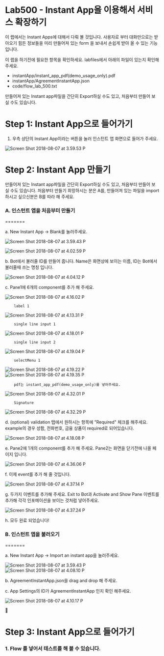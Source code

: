 Lab500 - Instant App을 이용해서 서비스 확장하기
=======

이 랩에서는 Instant Apps에 대해서 다뤄 볼 것입니다. 사용자로 부터 대화만으로는 받아오기 힘든 정보들을 미리 만들어져 있는 form 을 보내서 손쉽게 받아 올 수 있는 기능입니다. 

이 랩을 하기전에 필요한 항목을 확인하세요. labfiles에서 아래의 파일이 있는지 확인해주세요.

- instantApp/instant_app_pdf(demo_usage_only).pdf
- instantApp/AgreementInstantApp.json
- code/flow_lab_500.txt

만들어져 있는 Instant app파일을 간단히 Export하실 수도 있고, 처음부터 만들어 보실 수도 있습니다. 

**Step 1: Instant App으로 들어가기**
=======

1. 우측 상단의 Instant App이라는 버튼을 눌러 인스턴트 앱 화면으로 들어가 주세요. 

![Screen Shot 2018-08-07 at 3.59.53 P](media/15336223095314/Screen%20Shot%202018-08-07%20at%203.59.53%20PM.png)


**Step 2: Instant App 만들기**
=======

만들어져 있는 Instant app파일을 간단히 Export하실 수도 있고, 처음부터 만들어 보실 수도 있습니다. 처음부터 만들기 희망하시는 분은 A를, 만들어져 있는 파일을 import 하시고 싶으신분은 B를 따라 해 주세요. 


### A. 인스턴트 앱을 처음부터 만들기  
=======

a. New Instant App -> Blank를 눌러주세요.

![Screen Shot 2018-08-07 at 3.59.43 P](media/15336223095314/Screen%20Shot%202018-08-07%20at%203.59.43%20PM.png)


![Screen Shot 2018-08-07 at 4.02.59 P](media/15336223095314/Screen%20Shot%202018-08-07%20at%204.02.59%20PM.png)

b. Bot에서 불러줄 ID를 만들어 줍니다. Name은 화면상에 보이는 이름, ID는 Bot에서 불러줄때 쓰는 명칭 입니다. 

![Screen Shot 2018-08-07 at 4.04.12 P](media/15336223095314/Screen%20Shot%202018-08-07%20at%204.04.12%20PM.png)

c. Pane1에 6개의 component를 추가 해 주세요. 

![Screen Shot 2018-08-07 at 4.16.02 P](media/15336223095314/Screen%20Shot%202018-08-07%20at%204.16.02%20PM.png)


        label 1
        
![Screen Shot 2018-08-07 at 4.13.31 P](media/15336223095314/Screen%20Shot%202018-08-07%20at%204.13.31%20PM.png)

        single line input 1

![Screen Shot 2018-08-07 at 4.18.01 P](media/15336223095314/Screen%20Shot%202018-08-07%20at%204.18.01%20PM.png)

        single line input 2

![Screen Shot 2018-08-07 at 4.19.04 P](media/15336223095314/Screen%20Shot%202018-08-07%20at%204.19.04%20PM.png)

        selectMenu 1
        
![Screen Shot 2018-08-07 at 4.19.22 P](media/15336223095314/Screen%20Shot%202018-08-07%20at%204.19.22%20PM.png)
![Screen Shot 2018-08-07 at 4.19.35 P](media/15336223095314/Screen%20Shot%202018-08-07%20at%204.19.35%20PM.png)

        pdf는 instant_app_pdf(demo_usage_only)를 넣어주세요.

![Screen Shot 2018-08-07 at 4.32.01 P](media/15336223095314/Screen%20Shot%202018-08-07%20at%204.32.01%20PM.png)
     
        Signature 

![Screen Shot 2018-08-07 at 4.32.29 P](media/15336223095314/Screen%20Shot%202018-08-07%20at%204.32.29%20PM.png)

     
d. (optional) validation 탭에서 원하시는 항목에 "Required" 체크를 해주세요. example의 경우 성함, 전화번호, 금융 상품이 required로 되어있습니다.
        
![Screen Shot 2018-08-07 at 4.18.08 P](media/15336223095314/Screen%20Shot%202018-08-07%20at%204.18.08%20PM.png)

e. Pane2에 1개의 component를 추가 해 주세요. Pane2는 화면을 닫기전에 나올 페이지 입니다. 

![Screen Shot 2018-08-07 at 4.36.06 P](media/15336223095314/Screen%20Shot%202018-08-07%20at%204.36.06%20PM.png)

f. 이제  event를 추가 해 줄 것입니다. 

![Screen Shot 2018-08-07 at 4.37.14 P](media/15336223095314/Screen%20Shot%202018-08-07%20at%204.37.14%20PM.png)

g. 두가지 이벤트를 추가해 주세요. Exit to Bot과 Activate and Show Pane 이벤트를 추가해 각각 인포메이션을 보이는 것처럼 넣어주세요. 

![Screen Shot 2018-08-07 at 4.37.24 P](media/15336223095314/Screen%20Shot%202018-08-07%20at%204.37.24%20PM.png)

h. 모두 완료 되었습니다!

### B. 인스턴트 앱을 불러오기
=======

a. New Instant App -> Import an instant app을 눌러주세요. 

![Screen Shot 2018-08-07 at 3.59.43 P](media/15336223095314/Screen%20Shot%202018-08-07%20at%203.59.43%20PM.png)
![Screen Shot 2018-08-07 at 4.08.10 P](media/15336223095314/Screen%20Shot%202018-08-07%20at%204.08.10%20PM.png)

b. AgreementInstantApp.json을 drag and drop 해 주세요.

c. App Settings의 ID가 AgreementInstantApp 인지 확인 해주세요. 

![Screen Shot 2018-08-07 at 4.10.17 P](media/15336223095314/Screen%20Shot%202018-08-07%20at%204.10.17%20PM.png)



**Step 3: Instant App으로 들어가기**
=======


### 1. Flow 를 넣어서 테스트를 해 볼 수 있습니다. 




